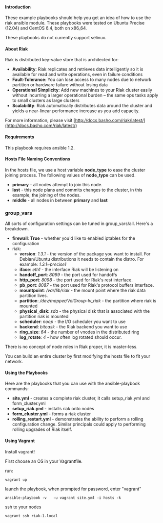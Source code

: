 #### Introduction

These example playbooks should help you get an idea of how to use the riak ansible module.  These playbooks were tested on Ubuntu Precise (12.04) and CentOS 6.4, both on x86_64.

These playbooks do not currently support selinux.

#### About Riak

Riak is distributed key-value store that is architected for:

* **Availability**: Riak replicates and retrieves data intelligently so it is available for read and write operations, even in failure conditions
* **Fault-Tolerance**: You can lose access to many nodes due to network partition or hardware failure without losing data
* **Operational Simplicity**: Add new machines to your Riak cluster easily without incurring a larger operational burden – the same ops tasks apply to small clusters as large clusters
* **Scalability**: Riak automatically distributes data around the cluster and yields a near-linear performance increase as you add capacity.

For more information, please visit [http://docs.basho.com/riak/latest/](http://docs.basho.com/riak/latest/)

#### Requirements

This playbook requires ansible 1.2.

#### Hosts File Naming Conventions

In the hosts file, we use a host variable **node_type** to ease the cluster joining process.  The following values of **node_type** can be used.

* **primary** - all nodes attempt to join this node.
* **last** - this node plans and commits changes to the cluster, in this example, the joining of the nodes.  
* **middle** - all nodes in between **primary** and **last**

### group_vars ###

All sorts of configuration settings can be tuned in group_vars/all.  Here's a breakdown.

* **firewall**: **True**  - whether you'd like to enabled iptables for the configuration
* riak:
	* **version**: *1.3.1*  - the version of the package you want to install.  For Debian/Ubuntu distributions it needs to contain the distro. For example: *1.3.1~precise1*
	* **iface**: *eth1* - the interface Riak will be listening on
    * **handoff_port**: *8099* - the port used for handoffs
    * **http_port**: *8098* - the port used for Riak's rest interface.
    * **pb_port**: *8087* - the port used for Riak's protocol buffers interface.
    * **mountpoint**: */var/lib/riak* - the mount point where the riak data partition lives.
    * **partition**: */dev/mapper/VolGroup-lv_riak* - the partition where riak is mounted
    * **physical_disk**: *sda*  - the physical disk that is associated with the partition riak is mounted
    * **scheduler**: *noop* - the I/O scheduler you want to use
    * **backend**: *bitcask* - the Riak backend you want to use
    * **ring_size**: *64*  - the number of vnodes in the distributed ring
    * **log_rotate**: *4* - how often log rotated should occur.
 
There is no concept of node roles in Riak proper, it is master-less.

You can build an entire cluster by first modifying the hosts file to fit your
network.

#### Using the Playbooks

Here are the playbooks that you can use with the ansible-playbook commands:

* **site.yml** - creates a complete riak cluster, it calls setup_riak.yml and form_cluster.yml
* **setup_riak.yml** - installs riak onto nodes
* **form_cluster.yml** - forms a riak cluster
* **rolling_restart.yml** - demonstrates the ability to perform a rolling
configuration change.  Similar principals could apply to performing
rolling upgrades of Riak itself.


#### Using Vagrant

Install vagrant!

First choose an OS in your Vagrantfile.

run:

	vagrant up
	
launch the playbook, when prompted for password, enter "vagrant"

	ansible-playbook -v   -u vagrant site.yml -i hosts -k	
	
ssh to your nodes

	vagrant ssh riak-1.local
